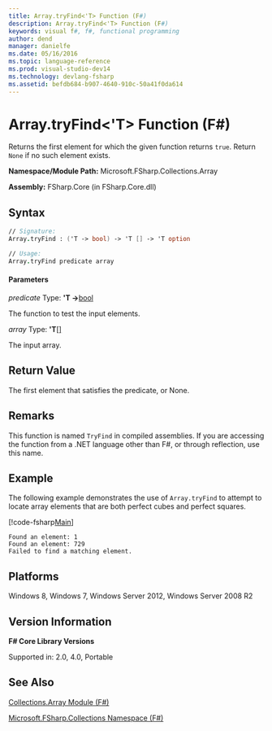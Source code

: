 ```yaml
---
title: Array.tryFind<'T> Function (F#)
description: Array.tryFind<'T> Function (F#)
keywords: visual f#, f#, functional programming
author: dend
manager: danielfe
ms.date: 05/16/2016
ms.topic: language-reference
ms.prod: visual-studio-dev14
ms.technology: devlang-fsharp
ms.assetid: befdb684-b907-4640-910c-50a41f0da614 
---
```


# Array.tryFind<'T> Function (F#)

Returns the first element for which the given function returns `true`. Return `None` if no such element exists.

**Namespace/Module Path:** Microsoft.FSharp.Collections.Array

**Assembly:** FSharp.Core (in FSharp.Core.dll)


## Syntax

```fsharp
// Signature:
Array.tryFind : ('T -> bool) -> 'T [] -> 'T option

// Usage:
Array.tryFind predicate array
```

#### Parameters
*predicate*
Type: **'T -&gt;**[bool](https://msdn.microsoft.com/library/89c0cf9c-49ce-4207-a3be-555851a67dd5)


The function to test the input elements.


*array*
Type: **'T**[[]](https://msdn.microsoft.com/library/def20292-9aae-4596-9275-b94e594f8493)


The input array.


## Return Value

The first element that satisfies the predicate, or None.

## Remarks
This function is named `TryFind` in compiled assemblies. If you are accessing the function from a .NET language other than F#, or through reflection, use this name.

## Example

The following example demonstrates the use of `Array.tryFind` to attempt to locate array elements that are both perfect cubes and perfect squares.

[!code-fsharp[Main](~/samples/snippets/fsharp/arrays/snippet26.fs)]

```
Found an element: 1
Found an element: 729
Failed to find a matching element.
```

## Platforms
Windows 8, Windows 7, Windows Server 2012, Windows Server 2008 R2


## Version Information
**F# Core Library Versions**

Supported in: 2.0, 4.0, Portable

## See Also
[Collections.Array Module &#40;F&#35;&#41;](Collections.Array-Module-%5BFSharp%5D.md)

[Microsoft.FSharp.Collections Namespace &#40;F&#35;&#41;](Microsoft.FSharp.Collections-Namespace-%5BFSharp%5D.md)